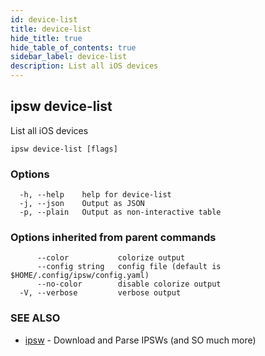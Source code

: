 ```yaml
---
id: device-list
title: device-list
hide_title: true
hide_table_of_contents: true
sidebar_label: device-list
description: List all iOS devices
---
```

## ipsw device-list

List all iOS devices

```
ipsw device-list [flags]
```

### Options

```
  -h, --help    help for device-list
  -j, --json    Output as JSON
  -p, --plain   Output as non-interactive table
```

### Options inherited from parent commands

```
      --color           colorize output
      --config string   config file (default is $HOME/.config/ipsw/config.yaml)
      --no-color        disable colorize output
  -V, --verbose         verbose output
```

### SEE ALSO

* [ipsw](/docs/cli/ipsw)	 - Download and Parse IPSWs (and SO much more)

